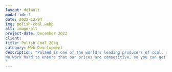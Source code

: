 ```yaml
---
layout: default
modal-id: 1
date: 2022-12-04
img: polish-coal.webp
alt: image-alt
project-date: December 2022
client: 
title: Polish Coal 20kg
category: Web Development
description: "Poland is one of the world's leading producers of coal, and our coal is known for its excellent quality and consistency.
We work hard to ensure that our prices are competitive, so you can get the coal you need at a price that fits your budget. 
"
---
```

